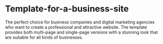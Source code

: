 # Template-for-a-business-site
The perfect choice for business companies and digital marketing agencies who want to create a professional and attractive website. The template provides both multi-page and single-page versions with a stunning look that are suitable for all kinds of businesses.
